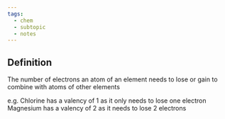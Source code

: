 ```yaml
---
tags:
  - chem
  - subtopic
  - notes
---
```

## Definition
The number of electrons an atom of an element needs to lose or gain to combine with atoms of other elements

e.g. Chlorine has a valency of 1 as it only needs to lose one electron
Magnesium has a valency of 2 as it needs to lose 2 electrons